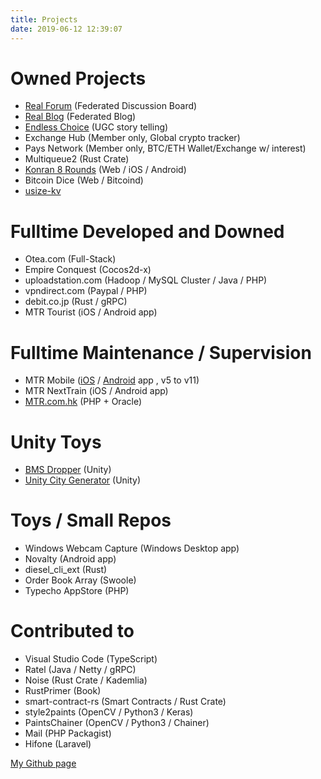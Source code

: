 ```yaml
---
title: Projects
date: 2019-06-12 12:39:07
---
```


# Owned Projects
- [Real Forum](https://realforum.zkiz.com) (Federated Discussion Board)
- [Real Blog](https://realblog.zkiz.com) (Federated Blog)
- [Endless Choice](https://ec.abby.md) (UGC story telling)
- Exchange Hub (Member only, Global crypto tracker)
- Pays Network (Member only, BTC/ETH Wallet/Exchange w/ interest)
- Multiqueue2 (Rust Crate)
- [Konran 8 Rounds](http://konran.zkiz.com/) (Web / iOS / Android)
- Bitcoin Dice (Web / Bitcoind)
- [usize-kv](https://github.com/abbychau/usize-kv)

# Fulltime Developed and Downed
- Otea.com (Full-Stack)
- Empire Conquest (Cocos2d-x)
- uploadstation.com (Hadoop / MySQL Cluster / Java / PHP)
- vpndirect.com (Paypal / PHP)
- debit.co.jp (Rust / gRPC)
- MTR Tourist (iOS / Android app)

# Fulltime Maintenance / Supervision
- MTR Mobile ([iOS](https://itunes.apple.com/hk/app/mtr-mobile/id369295276?mt=8) / [Android](https://play.google.com/store/apps/details?id=com.mtr.mtrmobile&hl=en) app , v5 to v11)
- MTR NextTrain (iOS / Android app)
- [MTR.com.hk](https://www.mtr.com.hk/) (PHP + Oracle)

# Unity Toys
- [BMS Dropper](https://github.com/abbychau/BMS-Dropper) (Unity)
- [Unity City Generator](https://github.com/abbychau/Unity_City_Generator) (Unity)

# Toys / Small Repos
- Windows Webcam Capture (Windows Desktop app)
- Novalty (Android app)
- diesel_cli_ext (Rust)
- Order Book Array (Swoole)
- Typecho AppStore (PHP)

# Contributed to
- Visual Studio Code (TypeScript)
- Ratel (Java / Netty / gRPC)
- Noise (Rust Crate / Kademlia)
- RustPrimer (Book)
- smart-contract-rs (Smart Contracts / Rust Crate)
- style2paints (OpenCV / Python3 / Keras)
- PaintsChainer (OpenCV / Python3 / Chainer)
- Mail (PHP Packagist)
- Hifone (Laravel)

[My Github page](https://github.com/abbychau)